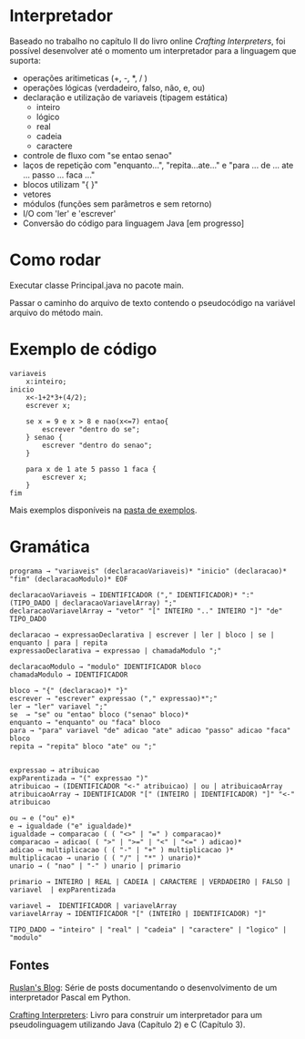 # Interpretador

Baseado no trabalho no capítulo II do livro online *Crafting Interpreters*, foi possível desenvolver até o momento um interpretador para a linguagem que suporta:

- operações aritimeticas (+, -, *, / )
- operações lógicas (verdadeiro, falso, não, e, ou)
- declaração e utilização de variaveis (tipagem estática)
	- inteiro
	- lógico
	- real
	- cadeia
	- caractere
- controle de fluxo com "se entao senao"
- laços de repetição com "enquanto...", "repita...ate..." e "para ... de ... ate ... passo ... faca ..."
- blocos utilizam "{ }" 
- vetores 
- módulos (funções sem parâmetros e sem retorno)
- I/O com 'ler' e 'escrever'
- Conversão do código para linguagem Java [em progresso]


# Como rodar

Executar classe Principal.java no pacote main.

Passar o caminho do arquivo de texto contendo o pseudocódigo na variável arquivo do método main.

# Exemplo de código

```
variaveis
	x:inteiro;
inicio
	x<-1+2*3+(4/2);
	escrever x;
	
	se x = 9 e x > 8 e nao(x<=7) entao{
		escrever "dentro do se";
	} senao {
		escrever "dentro do senao";
	}
	
	para x de 1 ate 5 passo 1 faca {
		escrever x;
	}
fim
```

Mais exemplos disponíveis na [pasta de exemplos](exemplos/).

# Gramática
```
programa → "variaveis" (declaracaoVariaveis)* "inicio" (declaracao)* "fim" (declaracaoModulo)* EOF 

declaracaoVariaveis → IDENTIFICADOR ("," IDENTIFICADOR)* ":" (TIPO_DADO | declaracaoVariavelArray) ";" 
declaracaoVariavelArray → "vetor" "[" INTEIRO ".." INTEIRO "]" "de" TIPO_DADO

declaracao → expressaoDeclarativa | escrever | ler | bloco | se | enquanto | para | repita 
expressaoDeclarativa → expressao | chamadaModulo ";" 

declaracaoModulo → "modulo" IDENTIFICADOR bloco
chamadaModulo → IDENTIFICADOR 

bloco → "{" (declaracao)* "}" 
escrever → "escrever" expressao ("," expressao)*";" 
ler → "ler" variavel ";" 
se  → "se" ou "entao" bloco ("senao" bloco)*
enquanto → "enquanto" ou "faca" bloco
para → "para" variavel "de" adicao "ate" adicao "passo" adicao "faca" bloco
repita → "repita" bloco "ate" ou ";"


expressao → atribuicao
expParentizada → "(" expressao ")"
atribuicao → (IDENTIFICADOR "<-" atribuicao) | ou | atribuicaoArray 
atribuicaoArray → IDENTIFICADOR "[" (INTEIRO | IDENTIFICADOR) "]" "<-" atribuicao

ou → e ("ou" e)*
e → igualdade ("e" igualdade)*
igualdade → comparacao ( ( "<>" | "=" ) comparacao)*
comparacao → adicao( ( ">" | ">=" | "<" | "<=" ) adicao)* 
adicao → multiplicacao ( ( "-" | "+" ) multiplicacao )* 
multiplicacao → unario ( ( "/" | "*" ) unario)* 
unario → ( "nao" | "-" ) unario | primario

primario → INTEIRO | REAL | CADEIA | CARACTERE | VERDADEIRO | FALSO | variavel  | expParentizada 

variavel →  IDENTIFICADOR | variavelArray
variavelArray → IDENTIFICADOR "[" (INTEIRO | IDENTIFICADOR) "]" 

TIPO_DADO → "inteiro" | "real" | "cadeia" | "caractere" | "logico" | "modulo"
```
## Fontes

[Ruslan's Blog](https://ruslanspivak.com/lsbasi-part1/ "Ruslan's Blog"):  Série de posts documentando o desenvolvimento de um interpretador Pascal em Python.

[Crafting Interpreters](https://www.craftinginterpreters.com/ "Crafting Interpreters"): Livro para construir um interpretador para um pseudolinguagem utilizando Java (Capítulo 2) e C (Capítulo 3).


